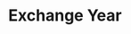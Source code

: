 ---
title: Exchange Year
begin: 2020-09-01
graduation: 2021-08-01
schoolName: Hogskölan i Halmstad
country: Sweden
city: Halmstad
logo: /epitech.webp
---